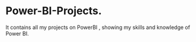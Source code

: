 # Power-BI-Projects.
It contains all my projects on PowerBI , showing my skills and knowledge of Power BI.
